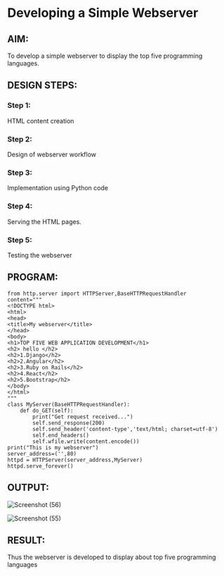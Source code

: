 # Developing a Simple Webserver
## AIM:
To develop a simple webserver to display the top five programming languages.

## DESIGN STEPS:
### Step 1: 
HTML content creation
### Step 2:
Design of webserver workflow
### Step 3:
Implementation using Python code
### Step 4:
Serving the HTML pages.
### Step 5:
Testing the webserver

## PROGRAM:
```
from http.server import HTTPServer,BaseHTTPRequestHandler
content="""
<!DOCTYPE html>
<html>
<head>
<title>My webserver</title>
</head>
<body>
<h1>TOP FIVE WEB APPLICATION DEVELOPMENT</h1>
<h2> hello </h2>
<h2>1.Django</h2>
<h2>2.Angular</h2>
<h2>3.Ruby on Rails</h2>
<h2>4.React</h2>
<h2>5.Bootstrap</h2>
</body>
</html>
"""
class MyServer(BaseHTTPRequestHandler):
    def do_GET(self):
        print("Get request received...")
        self.send_response(200)
        self.send_header('content-type','text/html; charset=utf-8')
        self.end_headers()
        self.wfile.write(content.encode())
print("This is my webserver")
server_address=('',80)
httpd = HTTPServer(server_address,MyServer)
httpd.serve_forever()
```

## OUTPUT:

![Screenshot (56)](https://user-images.githubusercontent.com/118344328/215303836-bb340622-1fce-4bc3-901a-00717e60ece7.png)

![Screenshot (55)](https://user-images.githubusercontent.com/118344328/215303262-1054ef36-225e-4a08-b8bc-140dbc2b8e79.png)


## RESULT:
Thus the webserver is developed to display about top five programming languages

